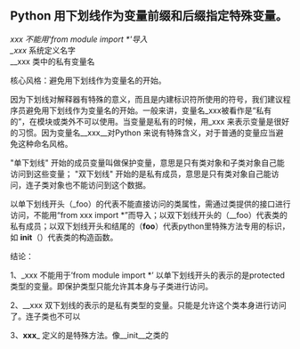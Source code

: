 ## Python 用下划线作为变量前缀和后缀指定特殊变量。

_xxx 不能用'from module import *'导入  
\__xxx__ 系统定义名字  
__xxx 类中的私有变量名 

核心风格：避免用下划线作为变量名的开始。

因为下划线对解释器有特殊的意义，而且是内建标识符所使用的符号，我们建议程序员避免用下划线作为变量名的开始。一般来讲，变量名_xxx被看作是“私有 的”，在模块或类外不可以使用。当变量是私有的时候，用_xxx 来表示变量是很好的习惯。因为变量名__xxx__对Python 来说有特殊含义，对于普通的变量应当避免这种命名风格。

"单下划线" 开始的成员变量叫做保护变量，意思是只有类对象和子类对象自己能访问到这些变量；
"双下划线" 开始的是私有成员，意思是只有类对象自己能访问，连子类对象也不能访问到这个数据。

以单下划线开头（_foo）的代表不能直接访问的类属性，需通过类提供的接口进行访问，不能用“from xxx import *”而导入；以双下划线开头的（__foo）代表类的私有成员；以双下划线开头和结尾的（__foo__）代表python里特殊方法专用的标识，如 __init__（）代表类的构造函数。

结论：

1、_xxx 不能用于’from module import *’ 以单下划线开头的表示的是protected类型的变量。即保护类型只能允许其本身与子类进行访问。

2、__xxx 双下划线的表示的是私有类型的变量。只能是允许这个类本身进行访问了。连子类也不可以

3、__xxx___ 定义的是特殊方法。像__init__之类的